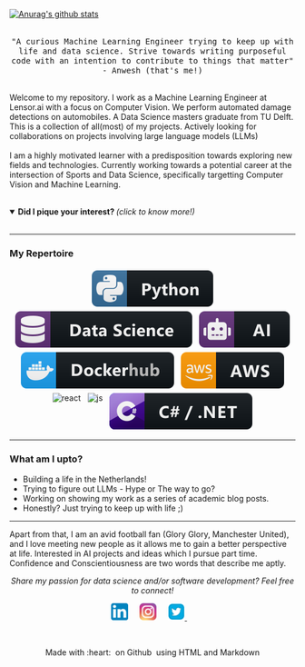 
<!--<img src="https://github.com/AnweshCR7/AnweshCR7/blob/master/assets/gif/screedbot.gif" width="30%">-->

[![Anurag's github stats](https://github-readme-stats.vercel.app/api?username=AnweshCR7)](https://github.com/anuraghazra/github-readme-stats)
<p align="center">
  <br>
  <samp>
    "A curious Machine Learning Engineer trying to keep up with life and data science. Strive towards writing purposeful code with an intention to contribute to things that matter" - Anwesh (that's me!)
    <br><br>
    </samp>
    </p>
    <p>
    Welcome to my repository. I work as a Machine Learning Engineer at Lensor.ai with a focus on Computer Vision. We perform automated damage detections on automobiles. A Data Science masters graduate from TU Delft. This is a collection of all(most) of my projects. Actively looking for collaborations on projects involving large language models (LLMs)
    <br><br>
    I am a highly motivated learner with a predisposition towards exploring new fields and technologies. Currently working towards a potential career at the intersection of Sports and Data Science, specifically targetting Computer Vision and Machine Learning.
    <br><br>
</p>

<details open>
  <summary> <b> Did I pique your interest? </b> <i>(click to know more!)</i> </summary>
  
  <br>


---

### My Repertoire

<p align="center">

  <!-- For more icons please follow  https://github.com/MikeCodesDotNET/ColoredBadges -->

  <img src="https://github.com/AnweshCR7/AnweshCR7/blob/master/assets/svg/dev/languages/python.svg" alt="python" style="vertical-align:top; margin:4px">
  <img src="https://github.com/AnweshCR7/AnweshCR7/blob/master/assets/svg/dev/misc/datascience.svg" 
  alt="ds" style="vertical-align:top; margin:4px">
  <img src="https://github.com/AnweshCR7/AnweshCR7/blob/master/assets/svg/dev/misc/ai.svg" 
  alt="ai" style="vertical-align:top; margin:4px">
  <img src="https://github.com/AnweshCR7/AnweshCR7/blob/master/assets/svg/dev/services/dockerhub.svg" 
  alt="docker" style="vertical-align:top; margin:4px">
  <img src="https://github.com/AnweshCR7/AnweshCR7/blob/master/assets/svg/dev/services/aws.svg" 
  alt="aws" style="vertical-align:top; margin:4px">
  <img src="https://github.com/Quadrified/Quadrified/blob/master/assets/svg/dev/frameworks/react.svg" alt="react" style="vertical-align:top; margin:4px">
  <img src="https://github.com/Quadrified/Quadrified/blob/master/assets/svg/dev/languages/js.svg" alt="js" style="vertical-align:top; margin:4px">
  <img src="https://github.com/AnweshCR7/AnweshCR7/blob/master/assets/svg/dev/languages/csharp_dotnet.svg" 
  alt="csharpdotnet" style="vertical-align:top; margin:4px">

---

</p>

### What am I upto?

- Building a life in the Netherlands!
- Trying to figure out LLMs - Hype or The way to go?
- Working on showing my work as a series of academic blog posts.
- Honestly? Just trying to keep up with life ;)

---

</details>

Apart from that, I am an avid football fan (Glory Glory, Manchester United), and I love meeting new people as it allows me to gain a better perspective at life. Interested in AI projects and ideas which I pursue part time. Confidence and Conscientiousness are two words that describe me aptly.

<p align="center"> 
  <i> Share my passion for data science and/or software development? Feel free to connect! </i>
</p>

<p align="center">
  <a href="www.linkedin.com/in/anwesh-marwade-87172211b"><img src="https://github.com/AnweshCR7/AnweshCR7/blob/master/assets/linkedin.svg" width="30px" alt="LinkedIn"></a> &nbsp; &nbsp;
  <a href="https://www.instagram.com/the.last.uchiha/"><img src="https://github.com/AnweshCR7/AnweshCR7/blob/master/assets/instagram.svg" width="30px" alt="Instagram"></a> &nbsp; &nbsp;
  <a href="https://twitter.com/anweshcr7"><img src="https://github.com/AnweshCR7/AnweshCR7/blob/master/assets/twitter.svg" width="30px" alt="Twitter">     </a> &nbsp; &nbsp;
</p>

<br>

<p align="center">
  Made with :heart: &nbsp;on Github &nbsp;using HTML and Markdown
</p>
